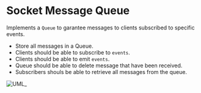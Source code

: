 # Socket Message Queue

Implements a `Queue` to garantee messages to clients subscribed to specific events.

* Store all messages in a Queue.
* Clients should be able to subscribe to `events`.
* Clients should be able to emit `events`.
* Queue should be able to delete message that have been received.
* Subscribers shouls be able to retrieve all messages from the queue.

![UML]()_
